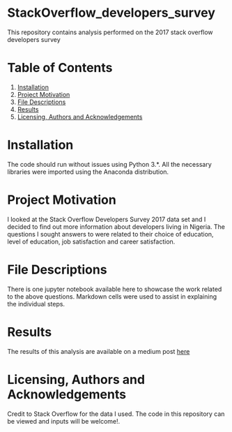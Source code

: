 # StackOverflow_developers_survey
This repository contains analysis performed on the 2017 stack overflow developers survey

# Table of Contents

1. [Installation](https://github.com/UOIKENNA/StackOverflow_developers_survey#Installation)
2. [Project Motivation](https://github.com/UOIKENNA/StackOverflow_developers_survey#Project)
3. [File Descriptions](https://github.com/UOIKENNA/StackOverflow_developers_survey#File)
4. [Results](https://github.com/UOIKENNA/StackOverflow_developers_survey#results)
5. [Licensing, Authors and Acknowledgements](https://github.com/UOIKENNA/StackOverflow_developers_survey#licensing)

# Installation
The code should run without issues using Python 3.*. All the necessary libraries were imported using the Anaconda distribution.

# Project Motivation

I looked at the Stack Overflow Developers Survey 2017 data set and I decided to find out more information about developers living in Nigeria. The questions I sought answers to were related to their choice of education, level of education, job satisfaction and career satisfaction.

# File Descriptions

There is one jupyter notebook available here to showcase the work related to the above questions. Markdown cells were used to assist in explaining the individual steps.

# Results
The results of this analysis are available on a medium post [here](https://uikenna97.medium.com/a-survey-on-developers-in-nigeria-f7f1380f61ff)

# Licensing, Authors and Acknowledgements

Credit to Stack Overflow for the data I used. The code in this repository can be viewed and inputs will be welcome!.

